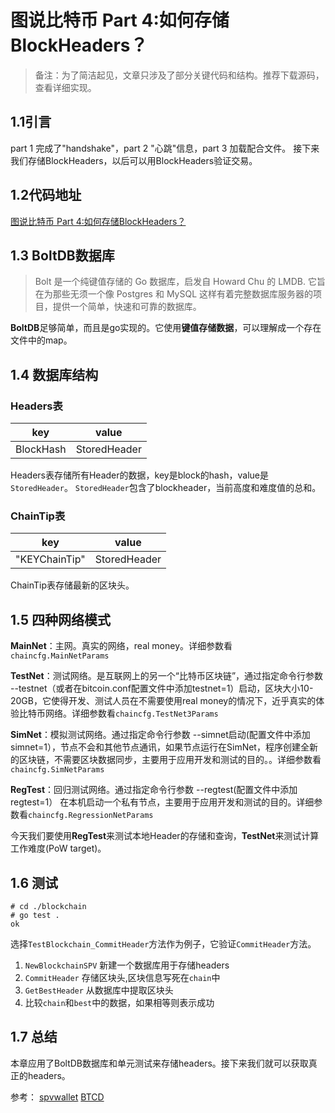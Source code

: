 图说比特币 Part 4:如何存储BlockHeaders？
======
> 备注：为了简洁起见，文章只涉及了部分关键代码和结构。推荐下载源码，查看详细实现。

## 1.1引言
part 1 完成了"handshake"，part 2 "心跳"信息，part 3 加载配合文件。
接下来我们存储BlockHeaders，以后可以用BlockHeaders验证交易。

## 1.2代码地址
[图说比特币 Part 4:如何存储BlockHeaders？](https://github.com/ke-chain/btck/tree/part_4)



## 1.3 BoltDB数据库
>Bolt 是一个纯键值存储的 Go 数据库，启发自 Howard Chu 的 LMDB. 它旨在为那些无须一个像 Postgres 和 MySQL 这样有着完整数据库服务器的项目，提供一个简单，快速和可靠的数据库。

**BoltDB**足够简单，而且是go实现的。它使用**键值存储数据**，可以理解成一个存在文件中的map。

## 1.4 数据库结构
### Headers表
key|value
---|:--:
BlockHash|StoredHeader

Headers表存储所有Header的数据，key是block的hash，value是`StoredHeader`。
`StoredHeader`包含了blockheader，当前高度和难度值的总和。

### ChainTip表
key|value
---|:--:
"KEYChainTip"|StoredHeader

ChainTip表存储最新的区块头。


## 1.5 四种网络模式

**MainNet**：主网。真实的网络，real money。详细参数看`chaincfg.MainNetParams`

**TestNet**：测试网络。是互联网上的另一个“比特币区块链”，通过指定命令行参数 --testnet（或者在bitcoin.conf配置文件中添加testnet=1）启动，区块大小10-20GB，它使得开发、测试人员在不需要使用real money的情况下，近乎真实的体验比特币网络。详细参数看`chaincfg.TestNet3Params`

**SimNet**：模拟测试网络。通过指定命令行参数 --simnet启动(配置文件中添加simnet=1），节点不会和其他节点通讯，如果节点运行在SimNet，程序创建全新的区块链，不需要区块数据同步，主要用于应用开发和测试的目的。。详细参数看`chaincfg.SimNetParams`

**RegTest**：回归测试网络。通过指定命令行参数 --regtest(配置文件中添加regtest=1） 在本机启动一个私有节点，主要用于应用开发和测试的目的。详细参数看`chaincfg.RegressionNetParams`

今天我们要使用**RegTest**来测试本地Header的存储和查询，**TestNet**来测试计算工作难度(PoW target)。

## 1.6 测试
```
# cd ./blockchain
# go test .
ok
```

选择`TestBlockchain_CommitHeader`方法作为例子，它验证`CommitHeader`方法。
1. `NewBlockchainSPV` 新建一个数据库用于存储headers
2. `CommitHeader` 存储区块头,区块信息写死在`chain`中
3. `GetBestHeader` 从数据库中提取区块头
4. 比较`chain`和`best`中的数据，如果相等则表示成功



## 1.7 总结

本章应用了BoltDB数据库和单元测试来存储headers。接下来我们就可以获取真正的headers。

参考：
[spvwallet](github.com/OpenBazaar/spvwallet)
[BTCD](https://github.com/btcsuite/btcd)